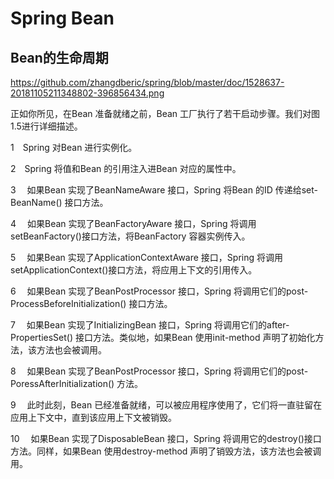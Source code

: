 Spring Bean   
==========  

Bean的生命周期  
----------  

https://github.com/zhangdberic/spring/blob/master/doc/1528637-20181105211348802-396856434.png

正如你所见，在Bean 准备就绪之前，Bean 工厂执行了若干启动步骤。我们对图1.5进行详细描述。

1　Spring 对Bean 进行实例化。

2　Spring 将值和Bean 的引用注入进Bean 对应的属性中。

3　 如果Bean 实现了BeanNameAware 接口，Spring 将Bean 的ID 传递给set-BeanName() 接口方法。

4　 如果Bean 实现了BeanFactoryAware 接口，Spring 将调用setBeanFactory()接口方法，将BeanFactory 容器实例传入。

5　 如果Bean 实现了ApplicationContextAware 接口，Spring 将调用setApplicationContext()接口方法，将应用上下文的引用传入。

6　 如果Bean 实现了BeanPostProcessor 接口，Spring 将调用它们的post-ProcessBeforeInitialization() 接口方法。

7　 如果Bean 实现了InitializingBean 接口，Spring 将调用它们的after-PropertiesSet() 接口方法。类似地，如果Bean 使用init-method 声明了初始化方法，该方法也会被调用。

8　 如果Bean 实现了BeanPostProcessor 接口，Spring 将调用它们的post-PoressAfterInitialization() 方法。

9　 此时此刻，Bean 已经准备就绪，可以被应用程序使用了，它们将一直驻留在应用上下文中，直到该应用上下文被销毁。

10　 如果Bean 实现了DisposableBean 接口，Spring 将调用它的destroy()接口方法。同样，如果Bean 使用destroy-method 声明了销毁方法，该方法也会被调用。



